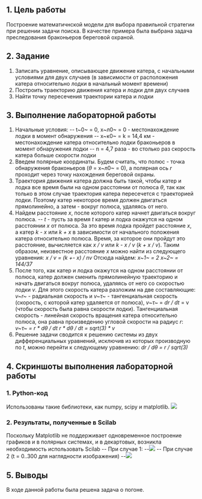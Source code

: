 ## 1. Цель работы ##
Построение математичнской модели для выбора правильной стратегии при решении задачи поиска. В качестве примера была выбрана задача преследования браконьеров береговой охраной.
## 2. Задание ##
1. Записать уравнение, описывающее движение катера, с начальными условиями для двух случаев (в зависимости от расположения катера относительно лодки в начальный момент времени)
2. Построить траекторию движения катера и лодки для двух случаев
3. Найти точку пересечения траектории катера и лодки
## 3. Выполнение лабораторной работы ##
1. Начальные условия:
-- t~0~ = 0,  x~л0~ = 0 - местонахождение лодки в момент обнаружения
-- х~к0~ = k =  14,4 км - местонахождение катера относительно лодки браконьеров в момент обнаружения лодки
-- n = 4,7 раза - во столько раз скорость катера больше скорости лодки
2. Введем полярные координаты. Будем считать, что полюс - точка обнаружения браконьеров (*θ* = x~л0~ = 0), а полярная ось *r* проходит через точку нахождения береговой охраны. 
3. Траектория движения катера должна быть такой, чтобы катер и лодка все время были на одном расстоянии от полюса *θ*, так как только в этом случае траектория катера пересечется с траекторией лодки. 
Поэтому катер некоторое время должен двигаться прямолинейно, а затем - вокруг полюса, удаляясь от него.
4. Найдем расстояние *х*, после которого катер начнет двигаться вокруг полюса. 
-- *t* - пусть за время *t* катер и лодка окажутся на одном расстоянии *х* от полюса. За это время лодка пройдет расстояние *x*, а катер *k - x* или *k + x* в зависимости от начального положения катера относительно полюса. Время, за которое они пройдут это расстояние, вычисляется как *x / v* или *k - x / v* (*k + x / v*). Таким образом, неизвестное расстояние *x* можно найти из следующего уравнения:
*x / v = (k +- x) / nv*
Отсюда найдем:
*х~1~ = 2*
*х~2~ = 144/37*
5. После того, как катер и лодка окажутся на одном расстоянии от полюса, катер должен сменить прямолинейную траекторию и начать двигаться вокруг полюса, удаляясь от него со скоростью лодки *v*. Для этого скорость катера разложим на две составляющие:
*v~r~* - радиальная скорость и *v~τ~* - тангенциальная скорость (скорость, с которой катер удаляется от полюса), *v~τ~* = *dr / dt* = v (чтобы скорость была равна скорости лодки).
Тангенциальная скорость - линейная скорость вращения катера относительно полюса, она равна произведению угловой скорости на радиус *r*:
*v~τ~ = r * dθ / dt*
*r * dθ / dt = sqrt(3) * v*
6. Решение задачи сводится к решению системы из двух дифференциальных уравнений, исключив из которых производную по *t*, можно перейти к следующему уравнению:
*dr / dθ = r / sqrt(3)*

## 4. Скриншоты выполнения лабораторной работы ##
### 1. Python-код
Использованы такие библиотеки, как numpy, scipy и matplotlib.
![](https://i.ibb.co/cJvZtyH/35.png)
### 2. Результаты, полученные в Scilab 
Поскольку Matplotlib не поддерживает одновременное построение графиков и в полярных системах, и в декартовых, возникла необходимость использовать Scilab
-- При случае 1:
--![](https://i.ibb.co/6RfpHsX/37.png)
-- При случае 2 (t = 0..300 для наглядности изображения)
--![](https://i.ibb.co/VphhXFY/36.png)
## 5. Выводы ##
В ходе данной работы была решена задача о погоне.



    


